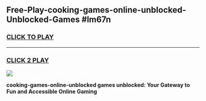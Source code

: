 
## Free-Play-cooking-games-online-unblocked-Unblocked-Games #lm67n
<h3>
<a href="https://news.freeplayer.one?title=cooking-games-online-unblocked&ref=8M">CLICK TO PLAY</a></h3>
<hr>

<h3>
<a href="https://news.freeplayer.one?title=cooking-games-online-unblocked&ref=8M">CLICK 2 PLAY</a>
  
</h3>

<a href="https://news.freeplayer.one?title=cooking-games-online-unblocked&ref=8M"><img src="https://clearcache.store/games.png"></a>


**cooking-games-online-unblocked games unblocked: Your Gateway to Fun and Accessible Online Gaming**

